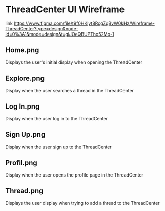 # ThreadCenter UI Wireframe
link https://www.figma.com/file/t9f0HKjyt8RcgZqBvW0kHz/Wireframe-ThreadCenter?type=design&node-id=0%3A1&mode=design&t=giJOeQBUPTho52Mo-1

## Home.png
Displays the user's initial display when opening the ThreadCenter

## Explore.png
Display when the user searches a thread in the ThreadCenter

## Log In.png
Display when the user log in to the ThreadCenter

## Sign Up.png
Display when the user sign up to the ThreadCenter

## Profil.png
Display when the user opens the profile page in the ThreadCenter

## Thread.png
Displays the user display when trying to add a thread to the ThreadCenter